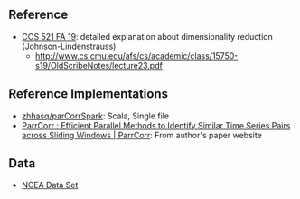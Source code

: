 ## Reference

* [COS 521 FA 19](https://www.cs.princeton.edu/~smattw/Teaching/cos521fa19.htm): detailed explanation about dimensionality reduction (Johnson-Lindenstrauss)
  * <http://www.cs.cmu.edu/afs/cs/academic/class/15750-s19/OldScribeNotes/lecture23.pdf>

## Reference Implementations

* [zhhasq/parCorrSpark](https://github.com/zhhasq/parCorrSpark): Scala, Single file
* [ParrCorr : Efficient Parallel Methods to Identify Similar Time Series Pairs across Sliding Windows | ParrCorr](https://djamelinfo.github.io/ParrCorr/): From author's paper website

## Data

* [NCEA Data Set](https://www.ncei.noaa.gov/pub/data/uscrn/products/hourly02/2020/)